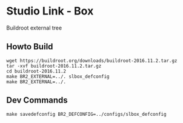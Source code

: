 # Studio Link - Box
Buildroot external tree

## Howto Build

```
wget https://buildroot.org/downloads/buildroot-2016.11.2.tar.gz
tar -xvf buildroot-2016.11.2.tar.gz
cd buildroot-2016.11.2
make BR2_EXTERNAL=../. slbox_defconfig
make BR2_EXTERNAL=../.
```

## Dev Commands

```
make savedefconfig BR2_DEFCONFIG=../configs/slbox_defconfig
```
